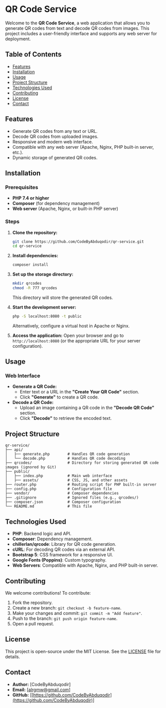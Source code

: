 # QR Code Service

Welcome to the **QR Code Service**, a web application that allows you to generate QR codes from text and decode QR codes from images. This project includes a user-friendly interface and supports any web server for deployment.

## Table of Contents

- [Features](#features)
- [Installation](#installation)
- [Usage](#usage)
- [Project Structure](#project-structure)
- [Technologies Used](#technologies-used)
- [Contributing](#contributing)
- [License](#license)
- [Contact](#contact)

## Features

- Generate QR codes from any text or URL.
- Decode QR codes from uploaded images.
- Responsive and modern web interface.
- Compatible with any web server (Apache, Nginx, PHP built-in server, etc.).
- Dynamic storage of generated QR codes.

## Installation

### Prerequisites

- **PHP 7.4 or higher**
- **Composer** (for dependency management)
- **Web server** (Apache, Nginx, or built-in PHP server)

### Steps

1. **Clone the repository:**

   ```bash
   git clone https://github.com/CodeByAbduqodir/qr-service.git
   cd qr-service
   ```

2. **Install dependencies:**

   ```bash
   composer install
   ```

3. **Set up the storage directory:**

   ```bash
   mkdir qrcodes
   chmod -R 777 qrcodes
   ```

   This directory will store the generated QR codes.

4. **Start the development server:**

   ```bash
   php -S localhost:8080 -t public
   ```

   Alternatively, configure a virtual host in Apache or Nginx.

5. **Access the application:**
   Open your browser and go to `http://localhost:8080` (or the appropriate URL for your server configuration).

## Usage

### Web Interface

- **Generate a QR Code:**
  - Enter text or a URL in the **"Create Your QR Code"** section.
  - Click **"Generate"** to create a QR code.
- **Decode a QR Code:**
  - Upload an image containing a QR code in the **"Decode QR Code"** section.
  - Click **"Decode"** to retrieve the encoded text.

## Project Structure

```
qr-service/
├── api/
│   ├── generate.php        # Handles QR code generation
│   └── decode.php          # Handles QR code decoding
├── qrcodes/                # Directory for storing generated QR code images (ignored by Git)
├── public/
│   ├── index.php           # Main web interface
│   ├── assets/             # CSS, JS, and other assets
├── router.php              # Routing script for PHP built-in server
├── config.php              # Configuration file
├── vendor/                 # Composer dependencies
├── .gitignore              # Ignored files (e.g., qrcodes/)
├── composer.json           # Composer configuration
└── README.md               # This file
```

## Technologies Used

- **PHP**: Backend logic and API.
- **Composer**: Dependency management.
- **chillerlan/qrcode**: Library for QR code generation.
- **cURL**: For decoding QR codes via an external API.
- **Bootstrap 5**: CSS framework for a responsive UI.
- **Google Fonts (Poppins)**: Custom typography.
- **Web Servers**: Compatible with Apache, Nginx, and PHP built-in server.

## Contributing

We welcome contributions! To contribute:

1. Fork the repository.
2. Create a new branch: `git checkout -b feature-name`.
3. Make your changes and commit: `git commit -m "Add feature"`.
4. Push to the branch: `git push origin feature-name`.
5. Open a pull request.

## License

This project is open-source under the MIT License. See the [LICENSE](LICENSE) file for details.

## Contact

- **Author:** [CodeByAbduqodir]
- **Email:** [[alrgmw@gmail.com](mailto\:alrgmw@gmail.com)]
- **GitHub:** [[https://github.com/CodeByAbduqodir](https://github.com/CodeByAbduqodir)]
